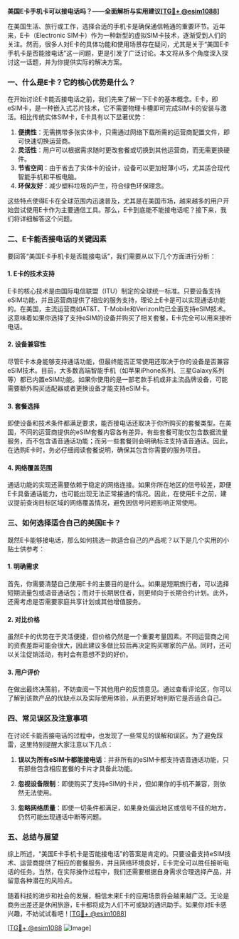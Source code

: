 **美国E卡手机卡可以接电话吗？——全面解析与实用建议[[TG💪+ @esim1088](https://t.me/s/esim1088)]**

在美国生活、旅行或工作，选择合适的手机卡是确保通信畅通的重要环节。近年来，E卡（Electronic SIM卡）作为一种新型的虚拟SIM卡技术，逐渐受到人们的关注。然而，很多人对E卡的具体功能和使用场景存在疑问，尤其是关于“美国E卡手机卡是否能接电话”这一问题，更是引发了广泛讨论。本文将从多个角度深入探讨这一话题，并为你提供实际的解决方案。

### 一、什么是E卡？它的核心优势是什么？

在开始讨论E卡能否接电话之前，我们先来了解一下E卡的基本概念。E卡，即eSIM卡，是一种嵌入式芯片技术，它不需要物理卡槽即可完成SIM卡的安装与激活。相比传统实体SIM卡，E卡具有以下显著优势：

1. **便携性**：无需携带多张实体卡，只需通过网络下载所需的运营商配置文件，即可快速切换运营商。
2. **灵活性**：用户可以根据需求随时更改套餐或切换到其他运营商，而无需更换硬件。
3. **节省空间**：由于省去了实体卡的设计，设备可以更加轻薄小巧，尤其适合现代智能手机和平板电脑。
4. **环保友好**：减少塑料垃圾的产生，符合绿色环保理念。

这些特点使得E卡在全球范围内迅速普及，尤其是在美国市场，越来越多的用户开始尝试使用E卡作为主要通信工具。那么，E卡到底能不能接电话呢？接下来，我们将详细解答这个问题。

### 二、E卡能否接电话的关键因素

要回答“美国E卡手机卡是否能接电话”，我们需要从以下几个方面进行分析：

#### 1. E卡的技术支持

E卡的核心技术是由国际电信联盟（ITU）制定的全球统一标准。只要设备支持eSIM功能，并且运营商提供了相应的服务支持，理论上E卡是可以实现通话功能的。在美国，主流运营商如AT&T、T-Mobile和Verizon均已全面支持eSIM技术。这意味着如果你选择了支持eSIM的设备并购买了相关套餐，E卡完全可以用来接听电话。

#### 2. 设备兼容性

尽管E卡本身能够支持通话功能，但最终能否正常使用还取决于你的设备是否兼容eSIM技术。目前，大多数高端智能手机（如苹果iPhone系列、三星Galaxy系列等）都已内置eSIM功能。如果你使用的是一部老款手机或非主流品牌设备，可能需要额外购买适配器或者更换设备才能支持eSIM卡。

#### 3. 套餐选择

即使设备和技术条件都满足要求，能否接电话还取决于你所购买的套餐类型。在美国，不同的运营商提供的eSIM套餐内容各有差异。有些套餐可能仅包含数据流量服务，而不包含语音通话功能；而另一些套餐则会明确标注支持语音通话。因此，在选购E卡时，务必仔细阅读套餐说明，确保其包含你需要的服务项目。

#### 4. 网络覆盖范围

通话功能的实现还需要依赖于稳定的网络连接。如果你所在地区的信号较差，即便E卡具备通话能力，也可能出现无法正常接通的情况。因此，在使用E卡之前，建议提前查询目标区域的网络覆盖情况，避免因信号问题影响正常使用。

### 三、如何选择适合自己的美国E卡？

既然E卡能够接电话，那么如何挑选一款适合自己的产品呢？以下是几个实用的小贴士供参考：

#### 1. 明确需求

首先，你需要清楚自己使用E卡的主要目的是什么。如果是短期旅行者，可以选择短期流量包或语音通话包；而对于长期居住者，则更倾向于长期合约计划。此外，还需考虑是否需要家庭共享计划或其他增值服务。

#### 2. 对比价格

虽然E卡的优势在于灵活便捷，但价格仍然是一个重要考量因素。不同运营商之间的资费差距可能会很大，因此建议多做比较后再决定购买哪家的产品。同时，还可以关注促销活动，有时会有意想不到的好价。

#### 3. 用户评价

在做出最终决策前，不妨查阅一下其他用户的反馈意见。通过查看评论区，你可以了解到该款产品的优缺点以及实际使用体验，从而更好地判断它是否适合自己。

### 四、常见误区及注意事项

在讨论E卡能否接电话的过程中，也发现了一些常见的误解和误区。为了避免踩雷，这里特别提醒大家注意以下几点：

1. **误以为所有eSIM卡都能接电话**：并非所有的eSIM卡都支持语音通话功能，只有那些包含相应套餐的卡片才具备此功能。
   
2. **忽视设备限制**：即使购买了支持eSIM的卡片，但如果你的手机不兼容，则依然无法使用。

3. **忽略网络质量**：即使一切条件都满足，如果身处偏远地区或信号不佳的地方，仍然可能出现通话中断等问题。

### 五、总结与展望

综上所述，“美国E卡手机卡是否能接电话”的答案是肯定的。只要设备支持eSIM技术、运营商提供了相应的套餐服务，并且网络环境良好，E卡完全可以胜任接听电话的任务。当然，在实际操作过程中，我们还需要根据自身需求合理选择产品，并留意各种潜在的风险点。

随着科技的进步和社会的发展，相信未来E卡的应用场景将会越来越广泛。无论是商务出差还是休闲旅游，E卡都将成为人们不可或缺的通讯助手。如果你对E卡感兴趣，不妨试试看吧！[[TG💪+ @esim1088](https://t.me/s/esim1088)]

[[TG💪+ @esim1088](https://t.me/s/esim1088) ![Image](https://i.postimg.cc/4NQfJmqS/Snipaste-2025-05-13-00-14-12.png)]